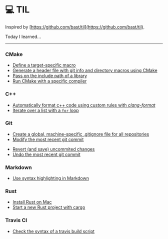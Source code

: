 #  :computer: TIL 

Inspired by [https://github.com/bast/til](https://github.com/bast/til).

Today I learned...

---

### CMake
- [Define a target-specific macro](cmake/define_target_specific_macro.md)
- [Generate a header file with git info and directory macros using CMake](cmake/generate_header_file_with_macros.md)
- [Pass on the include path of a library](cmake/pass_on_include_folder_of_library.md)
- [Run CMake with a specific compiler](cmake/specify_compiler.md)

### C++
- [Automatically format c++ code using custom rules with *clang-format*](cpp/use_clang-format.md)
- [Iterate over a list with a ```for``` loop](cpp/iterate_over_list.md)

### Git
- [Create a global, machine-specific .gitignore file for all repositories](git/global_gitignore.md)
- [Modify the most recent git commit](git/modify_recent_commit.md)
<!-- - [Set up a short-cut for a url](git/shortcut_url.md) -->
- [Revert (and save) uncommited changes](git/revert_uncommited_changes.md)
- [Undo the most recent git commit](git/undo_recent_commit.md)

### Markdown
- [Use syntax highlighting in Markdown](markdown/use_syntax_highlighting.md)

### Rust
- [Install Rust on Mac](rust/install_rust.md)
- [Start a new Rust project with cargo](rust/start_new_project.md)

### Travis CI

- [Check the syntax of a travis build script](travis/check_script.md)
